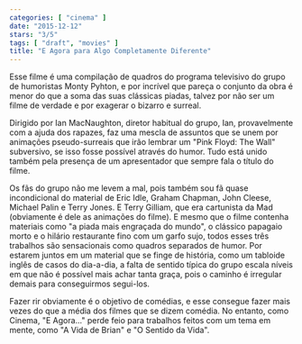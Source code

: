 ```yaml
---
categories: [ "cinema" ]
date: "2015-12-12"
stars: "3/5"
tags: [ "draft", "movies" ]
title: "E Agora para Algo Completamente Diferente"
---
```

Esse filme é uma compilação de quadros do programa televisivo do grupo
de humoristas Monty Pyhton, e por incrível que pareça o conjunto da
obra é menor do que a soma das suas clássicas piadas, talvez por não
ser um filme de verdade e por exagerar o bizarro e surreal.

Dirigido por Ian MacNaughton, diretor habitual do grupo, Ian,
provavelmente com a ajuda dos rapazes, faz uma mescla de assuntos que se
unem por animações pseudo-surreais que irão lembrar um "Pink Floyd:
The Wall" subversivo, se isso fosse possível através do humor. Tudo
está unido também pela presença de um apresentador que sempre fala
o título do filme.

Os fãs do grupo não me levem a mal, pois também sou fã quase
incondicional do material de Eric Idle, Graham Chapman, John Cleese,
Michael Palin e Terry Jones. E Terry Gilliam, que era cartunista da
Mad (obviamente é dele as animações do filme). E mesmo que o filme
contenha materiais como "a piada mais engraçada do mundo", o clássico
papagaio morto e o hilário restaurante fino com um garfo sujo, todos
esses três trabalhos são sensacionais como quadros separados de
humor. Por estarem juntos em um material que se finge de história, como
um tabloide inglês de casos do dia-a-dia, a falta de sentido típica do
grupo escala níveis em que não é possível mais achar tanta graça,
pois o caminho é irregular demais para conseguirmos segui-los.

Fazer rir obviamente é o objetivo de comédias, e esse consegue fazer
mais vezes do que a média dos filmes que se dizem comédia. No entanto,
como Cinema, "E Agora..." perde feio para trabalhos feitos com um tema
em mente, como "A Vida de Brian" e "O Sentido da Vida".
